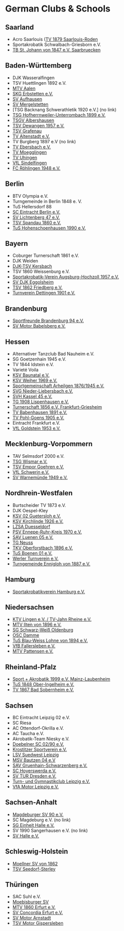 # German Clubs & Schools

## Saarland

* Acro Saarlouis ([TV 1879 Saarlouis-Roden]((http://www.tv1879roden.de/))
* Sportakrobatik Schwalbach-Griesborn e.V.
* [TB St. Johann von 1847 e.V. Saarbruecken](https://www.tbs-saarbruecken.de)


## Baden-Württemberg

* DJK Wasseralfingen
* TSV Huettlingen 1892 e.V.
* [MTV Aalen](http://www.mtv-aalen.de)
* [SKG Erbstetten e.V.](http://www.skg-erbstetten.de)
* [SV Aufhausen](http://www.sv-aufhausen.de)
* [SV Mergelstetten](http://svmergelstetten.de/)
* [TSG Backnang Schwerathletik 1920 e.V.] (no link)
* [TSG Hofherrnweiler-Unterrombach 1899 e.V.](http://www.tsg-hofherrnweiler.de)
* [TSGV Albershausen](http://www.der-akrobat.de/)
* [TSV Dewangen 1957 e.V.](https://tsv-dewangen.de/abteilungen/akrobatik/)
* [TSV Grafenau](http://www.tsv-grafenau.de/)
* [TV Altenstadt e.V.](http://www.tvaltenstadt.de/)
* TV Burgberg 1897 e.V (no link)
* [TV Ebersbach e.V.](http://www.tv-ebersbach.de/)
* [TV Moegglingen](http://www.tvm-online.de/)
* [TV Uhingen](http://www.tv-uhingen.de/)
* [VfL Sindelfingen](http://www.sportakrobatik.vfl-sindelfingen.de/)
* [FC Röhlingen 1948 e.V.](https://www.fc-roehlingen.de/index.php/showakrobatik/goldies)


## Berlin

* BTV Olympia e.V.
* Turngemeinde in Berlin 1848 e. V.
* TuS Hellersdorf 88
* [SC Eintracht Berlin e.V.](http://www.akrobatiksternchen.de)
* [SV Lichtenberg 47 e.V.](http://www.lichtenberg47.de)
* [TSV Spandau 1860 e.V.](http://www.tsv-spandau-1860.de/)
* [TuS Hohenschoenhausen 1990 e.V.](http://www.akrobatikmaeuse.de/)


## Bayern

* Coburger Turnerschaft 1861 e.V.
* DJK Weiden
* [DJK-TSV Kersbach](http://www.djk-kersbach.de/)
* TSV 1860 Weissenburg e.V.
* [Sportakrobatik-Verein Augsburg-Hochzoll 1957 e.V.](http://www.sportakrobatik-augsburg.de)
* [SV DJK Eggolsheim](http://www.sportakrobatik-kersbach.jimdo.com/)
* [TSV 1862 Friedberg e.V.](http://www.tsv-friedberg.de/)
* [Turnverein Dettingen 1901 e.V.](http://www.tvdettingen.de/)


## Brandenburg

* [Sportfreunde Brandenburg 94 e.V.](http://www.sfb-94.de)
* [SV Motor Babelsberg e.V.](http://www.sportakrobaten-potsdam.de/)


## Hessen

* Alternativer Tanzclub Bad Nauheim e.V.
* SG Goetzenhain 1945 e.V.
* TV 1844 Idstein e.V.
* Varieté Voila
* [KSV Baunatal e.V.](http://www.sportakrobatik.ksv-baunatal.de)
* [KSV Weiher 1969 e.V.](http://www.ksv-weiher.com)
* [Sportgemeinschaft Arheilgen 1876/1945 e.V.](http://sg-arheilgen.de)
* [SVG Nieder-Liebersbach e.V.](http://www.svg-sportakrobatik.de/)
* [SVH Kassel 45 e.V.](http://www.sportakrobatik-svhkassel.de/)
* [TG 1908 Lispenhausen e.V.](http://www.akrobatik-lispenhausen.npage.de/)
* [Turnerschaft 1856 e.V. Frankfurt-Griesheim](http://www.ts-griesheim.de/)
* [TV Babenhausen 1891 e.V.](http://www.tvbabenhausen.de/)
* [TV Pohl-Goens 1905 e.V.](http://www.sportakrobatik-pohlgoens.de/)
* Eintracht Frankfurt e.V.
* [VfL Goldstein 1953 e.V.](http://www.vfl-goldstein.de/)


## Mecklenburg-Vorpommern

* TAV Selmsdorf 2000 e.V.
* [TSG Wismar e.V.](http://www.tsg-wismar.de/)
* [TSV Empor Goehren e.V.](http://www.sportakrobatik-ruegen.de/)
* [VfL Schwerin e.V.](http://www.vfl-schwerin.de/)
* [SV Warnemünde 1949 e.V.](https://svwarnemuende.de/sportakrobatik/)


## Nordhrein-Westfalen

* Burtscheider TV 1873 e.V.
* DJK Oespel-Kley
* [KSV 02 Guetersloh e.V.](https://ksv02-guetersloh.de/)
* [KSV Kirchlinde 1926 e.V.](http://www.ksv-kirchlinde.de)
* [LZSA Duesseldorf](https://lzsa.de/)
* [PSV Ennepe-Ruhr-Kreis 1970 e.V.](http://www.psv-sportakrobatik.de)
* [SAV Luenen 05 e.V.](http://www.sav-luenen.de)
* [TG Neuss](http://www.tg-neuss.de/)
* [TKV Oberforstbach 1896 e.V.](http://www.tkv-oberforstbach.de/)
* [TuS Boenen 01 e.V.](https://www.tus-boenen.de/sportangebote/sportakrobatik/)
* [Werler Turnverein e.V.](http://www.werler-tv.de/)
* [Turngemeinde Ennigloh von 1887 e.V.](http://www.tg-ennigloh.de/)


## Hamburg

* [Sportakrobatikverein Hamburg e.V.](https://www.sportakrobatik-verein-hamburg.de/)


## Niedersachsen

* [KTV Lingen e.V. / TV-Jahn Rheine e.V.](http://www.ktv-lingen.jimdo.com)
* [MTV Ilten von 1896 e.V.](http://www.mtv-ilten.de)
* [SG Schwarz-Weiß Oldenburg](http://www.sportakrobatik-oldenburg.de)
* [OSC Damme](http://www.osc-damme.de)
* [TuS Blau-Weiss Lohne von 1894 e.V.](http://www.blau-weiss-lohne.de/)
* [VfB Fallersleben e.V.](http://www.vfb-fallersleben.de/)
* [MTV Pattensen e.V.](https://www.mtv-pattensen.de/)


## Rheinland-Pfalz

* [Sport + Akrobatik 1999 e.V. Mainz-Laubenheim](http://www.sav-laubenheim.de)
* [TuS 1848 Ober-Ingelheim e.V.](http://www.tus-ober-ingelheim.de/)
* [TV 1867 Bad Sobernheim e.V.](http://www.tv1867.de/)


## Sachsen

* BC Eintracht Leipzig 02 e.V.
* SC Riesa
* AC Ottendorf-Okrilla e.V.
* AC Taucha e.V.
* Akrobatik-Team Niesky e.V.
* [Doebelner SC 02/90 e.V.](http://www.doebelner-sc.de/)
* [Krostitzer Sportverein e.V.](http://www.krostitzer-akrobaten.de)
* [LSV Suedwest Leipzig](http://www.lsvsw.de)
* [MSV Bautzen 04 e.V](http://www.msvbautzen04.de)
* [SAV Gruenhain-Schwarzenberg e.V.](http://www.sav-schwarzenberg.de)
* [SC Hoyerswerda e.V.](http://www.sportclub-hoyerswerda.de)
* [SV TUR Dresden e.V.](http://www.sv-tur.de/)
* [Turn- und Gymnastikclub Leipzig e.V.](http://www.tug-leipzig.de/)
* [VfA Motor Leipzig e.V.](http://www.vfa-leipzig.de/)


## Sachsen-Anhalt

* [Magdeburger SV 90 e.V.](http://www.msv90.de)
* SC Magdeburg e.V. (no link)
* [SG Einheit Halle e.V.]()
* SV 1990 Sangerhausen e.V. (no link)
* [SV Halle e.V.](http://www.sv-halle.de/)


## Schleswig-Holstein

* [Moellner SV von 1862](http://www.till-sportakrobaten.de)
* [TSV Seedorf-Sterley](https://tsv-seedorf-sterley.de/sparten/sportakrobatik.html)


## Thüringen

* SAC Suhl e.V.
* [Moebisburger SV](http://www.akro-moebisburg.de)
* [MTV 1860 Erfurt e.V.](https://mtverfurt.de/akrobatik/)
* [SV Concordia Erfurt e.V.](http://www.sv-concordia.de)
* [SV Motor Arnstadt](http://www.sport-akrobatik.de/)
* [TSV Motor Gispersleben](http://www.gispi-sport.de/)


